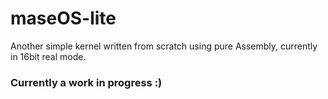# maseOS-lite
Another simple kernel written from scratch using pure Assembly, currently in 16bit real mode.
### Currently a work in progress :)
